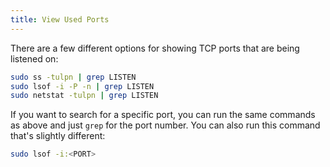 ```yaml
---
title: View Used Ports
---
```


There are a few different options for showing TCP ports that are being listened on:

```bash
sudo ss -tulpn | grep LISTEN
sudo lsof -i -P -n | grep LISTEN
sudo netstat -tulpn | grep LISTEN
```

If you want to search for a specific port, you can run the same commands as above and just `grep`
for the port number. You can also run this command that's slightly different:

```bash
sudo lsof -i:<PORT>
```
